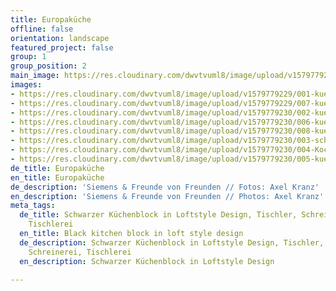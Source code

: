 ```yaml
---
title: Europaküche
offline: false
orientation: landscape
featured_project: false
group: 1
group_position: 2
main_image: https://res.cloudinary.com/dwvtvuml8/image/upload/v1579779230/003-schrank-kueche_Loft-schwarz_hbc1lt.jpg
images:
- https://res.cloudinary.com/dwvtvuml8/image/upload/v1579779229/001-kueche_Loft-schwarz-bar_y3ra7d.jpg
- https://res.cloudinary.com/dwvtvuml8/image/upload/v1579779229/007-kueche_Loft-schwarz-ecke-detail_mv9fk1.jpg
- https://res.cloudinary.com/dwvtvuml8/image/upload/v1579779230/002-kueche_Loft-schwarz-L-foermig_m43iej.jpg
- https://res.cloudinary.com/dwvtvuml8/image/upload/v1579779230/006-kueche_Loft-schwarz-schublade_yb2xqu.jpg
- https://res.cloudinary.com/dwvtvuml8/image/upload/v1579779230/008-kueche_Loft-schwarz-messing-kupfer_vcycoc.jpg
- https://res.cloudinary.com/dwvtvuml8/image/upload/v1579779230/003-schrank-kueche_Loft-schwarz_hbc1lt.jpg
- https://res.cloudinary.com/dwvtvuml8/image/upload/v1579779230/004-Kochinsel-kueche_Loft-schwarz_nnylqk.jpg
- https://res.cloudinary.com/dwvtvuml8/image/upload/v1579779230/005-kueche_Loft-schwarz-regal_pwijcm.jpg
de_title: Europaküche
en_title: Europaküche
de_description: 'Siemens & Freunde von Freunden // Fotos: Axel Kranz'
en_description: 'Siemens & Freunde von Freunden // Photos: Axel Kranz'
meta_tags:
  de_title: Schwarzer Küchenblock in Loftstyle Design, Tischler, Schreiner, Schreinerei,
    Tischlerei
  en_title: Black kitchen block in loft style design
  de_description: Schwarzer Küchenblock in Loftstyle Design, Tischler, Schreiner,
    Schreinerei, Tischlerei
  en_description: Schwarzer Küchenblock in Loftstyle Design

---
```

